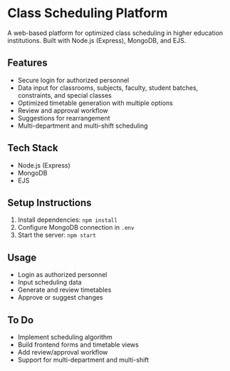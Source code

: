 # Class Scheduling Platform

A web-based platform for optimized class scheduling in higher education institutions. Built with Node.js (Express), MongoDB, and EJS.

## Features
- Secure login for authorized personnel
- Data input for classrooms, subjects, faculty, student batches, constraints, and special classes
- Optimized timetable generation with multiple options
- Review and approval workflow
- Suggestions for rearrangement
- Multi-department and multi-shift scheduling

## Tech Stack
- Node.js (Express)
- MongoDB
- EJS

## Setup Instructions
1. Install dependencies: `npm install`
2. Configure MongoDB connection in `.env`
3. Start the server: `npm start`

## Usage
- Login as authorized personnel
- Input scheduling data
- Generate and review timetables
- Approve or suggest changes

## To Do
- Implement scheduling algorithm
- Build frontend forms and timetable views
- Add review/approval workflow
- Support for multi-department and multi-shift
